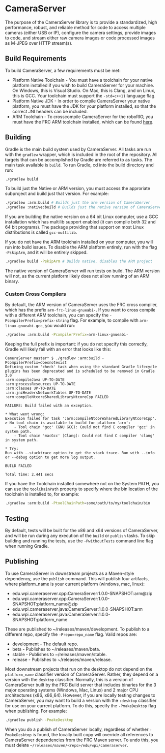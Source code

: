 # CameraServer

The purpose of the CameraServer library is to provide a standardized, high performance, robust, and reliable method for code to access multiple cameras (either USB or IP), configure the camera settings, provide images to code, and stream either raw camera images or code processed images as M-JPEG over HTTP stream(s).

## Build Requirements
To build CameraServer, a few requirements must be met:

- Platform Native Toolchain - You must have a toolchain for your native platform installed if you wish to build CameraServer for your machine. On Windows, this is Visual Studio. On Mac, this is Clang, and on Linux, this is GCC. Your toolchain must support the `-std=c++11` language flag.
- Platform Native JDK - In order to compile CameraServer your native platform, you must have the JDK for your platform installed, so that the correct JNI headers can be included.
- ARM Toolchain - To crosscompile CameraServer for the roboRIO, you must have the FRC ARM toolchain installed, which can be found [here](http://first.wpi.edu/FRC/roborio/toolchains/).

## Building
Gradle is the main build system used by CameraServer. All tasks are run with the `gradlew` wrapper, which is included in the root of the repository. All targets that can be accomplished by Gradle are referred to as tasks. The main task available is `build`. To run Gradle, cd into the build directory and run:

```bash
./gradlew build
```

To build just the Native or ARM version, you must access the approriate subproject and build just that version. For example:

```bash
./gradlew :arm:build # Builds just the arm version of CameraServer
./gradlew :native:build # Builds just the native version of CameraServer
```

If you are building the native version on a 64 bit Linux computer, use a GCC installation which has multilib support enabled (it can compile both 32 and 64 bit programs). The package providing that support on most Linux distributions is called `gcc-multilib`.

If you do not have the ARM toolchain installed on your computer, you will run into build issues. To disable the ARM platform entirely, run with the flag `-PskipArm`, and it will be entirely skipped.

```bash
./gradlew build -PskipArm # Builds native, disables the ARM project
```

The native version of CameraServer will run tests on build. The ARM version will not, as the current platform likely does not allow running of an ARM binary.


### Custom Cross Compilers
By default, the ARM version of CameraServer uses the FRC cross compiler, which has the prefix `arm-frc-linux-gnueabi-`. If you want to cross compile with a different ARM toolchain, you can specify the `-PcompilerPrefix=prefix-string` flag. For example, to compile with `arm-linux-gnueabi-gcc`, you would run:

```bash
./gradlew :arm:build -PcompilerPrefix=arm-linux-gnueabi-
```

Keeping the full prefix is important: if you do not specify this correctly, Gradle will likely fail with an error that looks like this:

```Shell
CameraServer master* $ ./gradlew :arm:build -PcompilerPrefix=doesnotexist
Defining custom 'check' task when using the standard Gradle lifecycle plugins has been deprecated and is scheduled to be removed in Gradle 3.0
:arm:compileJava UP-TO-DATE
:arm:processResources UP-TO-DATE
:arm:classes UP-TO-DATE
:arm:jniHeadersNetworkTables UP-TO-DATE
:arm:compileNtcoreSharedLibraryNtcoreCpp FAILED

FAILURE: Build failed with an exception.

* What went wrong:
Execution failed for task ':arm:compileNtcoreSharedLibraryNtcoreCpp'.
> No tool chain is available to build for platform 'arm':
    - Tool chain 'gcc' (GNU GCC): Could not find C compiler 'gcc' in system path.
    - Tool chain 'macGcc' (Clang): Could not find C compiler 'clang' in system path.

* Try:
Run with --stacktrace option to get the stack trace. Run with --info or --debug option to get more log output.

BUILD FAILED

Total time: 2.441 secs
```

If you have the Toolchain installed somewhere not on the System PATH, you can use the `toolChainPath` property to specify where the bin location of the toolchain is installed to, for example:

```bash
./gradlew :arm:build -PtoolChainPath=some/path/to/my/toolchain/bin
```

## Testing
By default, tests will be built for the x86 and x64 versions of CameraServer, and will be run during any execution of the `build` or `publish` tasks. To skip building and running the tests, use the `-PwithoutTests` command line flag when running Gradle.

## Publishing
To use CameraServer in downstream projects as a Maven-style dependency, use the `publish` command. This will publish four artifacts, where platform_name is your current platform (windows, mac, linux):

- edu.wpi.cameraserver.cpp:CameraServer:1.0.0-SNAPSHOT:arm@zip
- edu.wpi.cameraserver.cpp:CameraServer:1.0.0-SNAPSHOT:platform_name@zip
- edu.wpi.cameraserver.java:CameraServer:1.0.0-SNAPSHOT:arm
- edu.wpi.cameraserver.java:CameraServer:1.0.0-SNAPSHOT:platform_name

These are published to ~/releases/maven/development. To publish to a different repo, specify the `-Prepo=repo_name` flag. Valid repos are:

- development - The default repo.
- beta - Publishes to ~/releases/maven/beta.
- stable - Publishes to ~/releases/maven/stable.
- release - Publishes to ~/releases/maven/release.

Most downstream projects that run on the desktop do not depend on the `platform_name` classifier version of CameraServer. Rather, they depend on a version with the `desktop` classifier. Normally, this is a version of CameraServer built by the FRC Build server that includes binaries for the 3 major operating systems (Windows, Mac, Linux) and 2 major CPU architectures (x86, x86_64). However, if you are locally testing changes to CameraServer, you may want to build a version with the `:desktop` classifier for use on your current platform. To do this, specify the `-PmakeDesktop` flag when publishing. For example:

```bash
./gradlew publish -PmakeDesktop
```

When you do a publish of CameraServer locally, regardless of whether `-PmakeDesktop` is found, the locally built copy will override all references to CameraServer dependencies from the FRC Maven server. To undo this, you must delete `~/releases/maven/<repo>/edu/wpi/cameraserver`.
